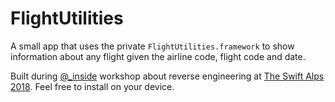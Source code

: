 # FlightUtilities

A small app that uses the private `FlightUtilities.framework` to show information about any flight given the airline code, flight code and date.

Built during [@_inside]() workshop about reverse engineering at [The Swift Alps 2018](https://theswiftalps.com). Feel free to install on your device.

